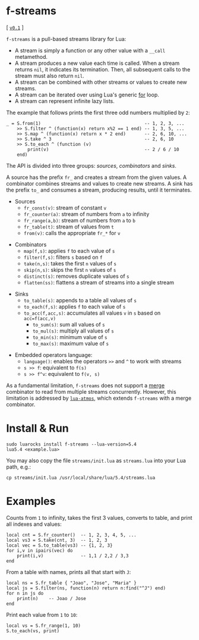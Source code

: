 # f-streams

[
    [`v0.1`](https://github.com/lua-atmos/f-streams/tree/v0.1)
]

`f-streams` is a pull-based streams library for Lua:

- A stream is simply a function or any other value with a `__call` metamethod.
- A stream produces a new value each time is called.
  When a stream returns `nil`, it indicates its termination.
  Then, all subsequent calls to the stream must also return `nil`.
- A stream can be combined with other streams or values to create new streams.
- A stream can be iterated over using Lua's generic [for][lua-for] loop.
- A stream can represent infinite lazy lists.

The example that follows prints the first three odd numbers multiplied by `2`:

```
_ = S.from(1)                                       -- 1, 2, 3, ...
    >> S.filter ^ (function(x) return x%2 == 1 end) -- 1, 3, 5, ...
    >> S.map ^ (function(x) return x * 2 end)       -- 2, 6, 10, ...
    >> S.take ^ 3                                   -- 2, 6, 10
    >> S.to_each ^ (function (v)
        print(v)                                    -- 2 / 6 / 10
    end)
```

The API is divided into three groups: *sources*, *combinators* and *sinks*.

A source has the prefix `fr_` and creates a stream from the given values.
A combinator combines streams and values to create new streams.
A sink has the prefix `to_` and consumes a stream, producing results, until it
terminates.

[lua-for]: https://www.lua.org/manual/5.4/manual.html#3.3.5

- Sources
    - `fr_const(v)`:    stream of constant `v`
    - `fr_counter(a)`:  stream of numbers from `a` to infinity
    - `fr_range(a,b)`:  stream of numbers from `a` to `b`
    - `fr_table(t)`:    stream of values from `t`
    - `from(v)`:        calls the appropriate `fr_*` for `v`

<!--
    - `fr_value(v)`:    stream of a single value `v`
-->

- Combinators
    - `map(f,s)`:       applies `f` to each value of `s`
    - `filter(f,s)`:    filters `s` based on `f`
    - `take(n,s)`:      takes the first `n` values of `s`
    - `skip(n,s)`:      skips the first `n` values of `s`
    - `distinct(s)`:    removes duplicate values of `s`
    - `flatten(ss)`:    flattens a stream of streams into a single stream

<!--
- merge
- `zip(...)`: combines two streams `s1` and `s2` into a single stream
- `concat(...)`: concatenates two streams `s1` and `s2` into a single stream
- `cycle(s)`: repeats the stream `s` infinitely
- `drop_while(s, f)`: drops values from the stream `s` while the function `f` is true
- `take_while(s, f)`: takes values from the stream `s` while the function `f` is true
- `partition(s, f)`: partitions the stream `s` into two or more streams based on the function `f`
-->

- Sinks
    - `to_table(s)`:        appends to a table all values of `s`
    - `to_each(f,s)`:       applies `f` to each value of `s`
    - `to_acc(f,acc,s)`:    accumulates all values `v` in `s` based on `acc=f(acc,v)`
        - `to_sum(s)`:      sum all values of `s`
        - `to_mul(s)`:      multiply all values of `s`
        - `to_min(s)`:      minimum value of `s`
        - `to_max(s)`:      maximum value of `s`

<!--
    - only if sorts as it goes...
    - `to_sorted(s)`: collects the values of the stream `s` into a sorted table
    - to_last
    - to_first
    - to_n
-->

- Embedded operators language:
    - `language()`: enables the operators `>>` and `^` to work with streams
    - `s >> f`:     equivalent to `f(s)`
    - `s >> f^v`:   equivalent to `f(v, s)`

As a fundamental limitation, `f-streams` does not support a [merge][rx-merge]
combinator to read from multiple streams concurrently.
However, this limitation is addressed by [`lua-atmos`](lua-atmos), which
extends `f-streams` with a merge combinator.

[rx-merge]: https://rxmarbles.com/#merge

# Install & Run

```
sudo luarocks install f-streams --lua-version=5.4
lua5.4 <example.lua>
```

You may also copy the file `streams/init.lua` as `streams.lua` into your Lua
path, e.g.:

```
cp streams/init.lua /usr/local/share/lua/5.4/streams.lua
```

# Examples

Counts from `1` to infinity, takes the first 3 values, converts to table, and
print all indexes and values:

```
local cnt = S.fr_counter()  -- 1, 2, 3, 4, 5, ...
local vs3 = S.take(cnt, 3)  -- 1, 2, 3
local vec = S.to_table(vs3) -- {1, 2, 3}
for i,v in ipairs(vec) do
    print(i,v)              -- 1,1 / 2,2 / 3,3
end
```

From a table with names, prints all that start with `J`:

```
local ns = S.fr_table { "Joao", "Jose", "Maria" }
local js = S.filter(ns, function(n) return n:find("^J") end)
for n in js do
    print(n)    -- Joao / Jose
end
```

Print each value from `1` to `10`:

```
local vs = S.fr_range(1, 10)
S.to_each(vs, print)
```
